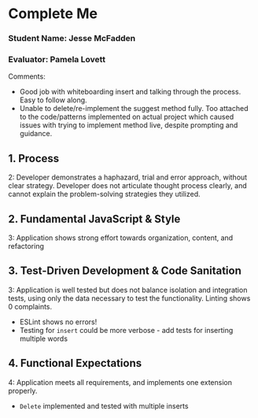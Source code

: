 # Complete Me
### Student Name: Jesse McFadden
### Evaluator: Pamela Lovett


Comments:
* Good job with whiteboarding insert and talking through the process. Easy to follow along.
* Unable to delete/re-implement the suggest method fully. Too attached to the code/patterns implemented on actual project which caused issues with trying to implement method live, despite prompting and guidance. 

## 1. Process

2: Developer demonstrates a haphazard, trial and error approach, without clear strategy. Developer does not articulate thought process clearly, and cannot explain the problem-solving strategies they utilized.

## 2. Fundamental JavaScript & Style

3: Application shows strong effort towards organization, content, and refactoring

## 3. Test-Driven Development & Code Sanitation

3: Application is well tested but does not balance isolation and integration tests, using only the data necessary to test the functionality.  Linting shows 0 complaints.

- ESLint shows no errors!
- Testing for `insert` could be more verbose - add tests for inserting multiple words

## 4. Functional Expectations

4: Application meets all requirements, and implements one extension properly.

- `Delete` implemented and tested with multiple inserts
